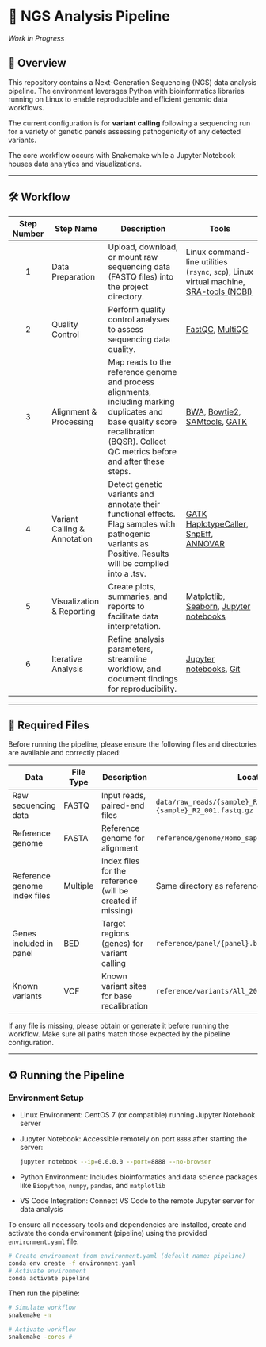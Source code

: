 # 🧬 NGS Analysis Pipeline
*Work in Progress*

## 🚀 Overview

This repository contains a Next-Generation Sequencing (NGS) data analysis pipeline. The environment leverages Python with bioinformatics libraries running on Linux to enable reproducible and efficient genomic data workflows. 

The current configuration is for **variant calling** following a sequencing run for a variety of genetic panels assessing pathogenicity of any detected variants. 

The core workflow occurs with Snakemake while a Jupyter Notebook houses data analytics and visualizations.

---

## 🛠️ Workflow

| Step Number | Step Name              | Description                                                                                   | Tools                                                                                       |
|:-----------:|------------------------|-----------------------------------------------------------------------------------------------|---------------------------------------------------------------------------------------------|
| 1           | Data Preparation       | Upload, download, or mount raw sequencing data (FASTQ files) into the project directory.                 | Linux command-line utilities (`rsync`, `scp`), Linux virtual machine, [SRA-tools (NCBI)](https://github.com/ncbi/sra-tools)  |
| 2           | Quality Control        | Perform quality control analyses to assess sequencing data quality.                           | [FastQC](https://www.bioinformatics.babraham.ac.uk/projects/fastqc/), [MultiQC](https://multiqc.info/)             |
| 3           | Alignment & Processing | Map reads to the reference genome and process alignments, including marking duplicates and base quality score recalibration (BQSR). Collect QC metrics before and after these steps. | [BWA](http://bio-bwa.sourceforge.net/), [Bowtie2](http://bowtie-bio.sourceforge.net/bowtie2/index.shtml), [SAMtools](http://www.htslib.org/), [GATK](https://gatk.broadinstitute.org/hc/en-us)                      |
| 4           | Variant Calling & Annotation | Detect genetic variants and annotate their functional effects. Flag samples with pathogenic variants as Positive. Results will be compiled into a .tsv.               | [GATK HaplotypeCaller](https://gatk.broadinstitute.org/hc/en-us/articles/360037225632-HaplotypeCaller), [SnpEff](http://snpeff.sourceforge.net/), [ANNOVAR](http://annovar.openbioinformatics.org/en/latest/)                                                       |
| 5           | Visualization & Reporting | Create plots, summaries, and reports to facilitate data interpretation.                        | [Matplotlib](https://matplotlib.org/), [Seaborn](https://seaborn.pydata.org/), [Jupyter notebooks](https://jupyter.org/)                                                     |
| 6           | Iterative Analysis     | Refine analysis parameters, streamline workflow, and document findings for reproducibility.       | [Jupyter notebooks](https://jupyter.org/), [Git](https://git-scm.com/)                                                   |

---

## 📁 Required Files

Before running the pipeline, please ensure the following files and directories are available and correctly placed:

| Data                                       | File Type              |Description                                       | Location and Format                        |
|--------------------------------------------|----------------|-------------------------------------------------|----------------------------------------|
| Raw sequencing data         | FASTQ          | Input reads, paired-end files                    | `data/raw_reads/{sample}_R1_001.fastq.gz` and `{sample}_R2_001.fastq.gz` |
| Reference genome                    | FASTA          | Reference genome for alignment                    | `reference/genome/Homo_sapiens.GRCh38.dna.primary_assembly.fa`    |
| Reference genome index files               | Multiple       | Index files for the reference (will be created if missing) | Same directory as reference FASTA      |
| Genes included in panel                | BED            | Target regions (genes) for variant calling                | `reference/panel/{panel}.bed`           |
| Known variants                           | VCF            | Known variant sites for base recalibration       | `reference/variants/All_20180418.vcf.gz`             |

If any file is missing, please obtain or generate it before running the workflow. Make sure all paths match those expected by the pipeline configuration.

---

## ⚙️ Running the Pipeline

### Environment Setup

- Linux Environment: CentOS 7 (or compatible) running Jupyter Notebook server
- Jupyter Notebook: Accessible remotely on port `8888` after starting the server:

     ```bash
   jupyter notebook --ip=0.0.0.0 --port=8888 --no-browser
     
- Python Environment: Includes bioinformatics and data science packages like `Biopython`, `numpy`, `pandas`, and `matplotlib`
- VS Code Integration: Connect VS Code to the remote Jupyter server for data analysis

To ensure all necessary tools and dependencies are installed, create and activate the conda environment (pipeline) using the provided `environment.yaml` file:

```bash
# Create environment from environment.yaml (default name: pipeline)
conda env create -f environment.yaml
# Activate environment
conda activate pipeline
```

Then run the pipeline:
```bash
# Simulate workflow
snakemake -n

# Activate workflow
snakemake -cores #
```


